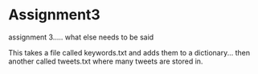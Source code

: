 # Assignment3
assignment 3..... what else needs to be said

This takes a file called keywords.txt and adds them to a dictionary... then another called tweets.txt where many tweets are stored in.
